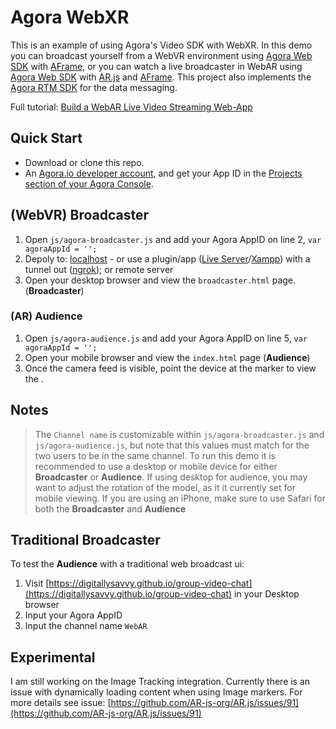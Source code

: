 # Agora WebXR
This is an example of using Agora's Video SDK with WebXR. In this demo you can broadcast yourself from a WebVR environment using [Agora Web SDK](https://docs.agora.io/en/Video/API%20Reference/web/index.html) with [AFrame](https://github.com/aframevr/aframe), or you can watch a live broadcaster in WebAR using [Agora Web SDK](https://docs.agora.io/en/Video/API%20Reference/web/index.html) with [AR.js](https://github.com/AR-js-org/AR.js) and [AFrame](https://github.com/aframevr/aframe). This project also implements the [Agora RTM SDK](https://docs.agora.io/en/Real-time-Messaging/API%20Reference/RTM_web/index.html) for the data messaging.

Full tutorial: [Build a WebAR Live Video Streaming Web-App](https://medium.com/@hermes_11327/build-a-webar-live-video-streaming-web-app-e56196345d8c?source=friends_link&sk=59346a2fe8b6465ae0ad447d517355b2)

## Quick Start ##
- Download or clone this repo. 
- An [Agora.io developer account](https://sso.agora.io/en/signup/), and get your App ID in the [Projects section of your Agora Console](https://console.agora.io/projects).

## (WebVR) Broadcaster ##
1. Open `js/agora-broadcaster.js` and add your Agora AppID on line 2, `var agoraAppId = '';`
2. Depoly to: [localhost](https://medium.com/r/?url=https%3A%2F%2Fdeveloper.mozilla.org%2Fen-US%2Fdocs%2FLearn%2FCommon_questions%2Fset_up_a_local_testing_server) - or use a plugin/app ([Live Server](https://marketplace.visualstudio.com/items?itemName=ritwickdey.LiveServer)/[Xampp](https://www.apachefriends.org/index.html)) with a tunnel out ([ngrok](https://ngrok.com)); or remote server
3. Open your desktop browser and view the `broadcaster.html` page. (**Broadcaster**)

### (AR) Audience ###
1. Open `js/agora-audience.js` and add your Agora AppID on line 5, `var agoraAppId = '';`
2. Open your mobile browser and view the `index.html` page (**Audience**)
3. Once the camera feed is visible, point the device at the marker to view the .


## Notes ##
> The `Channel name` is customizable within `js/agora-broadcaster.js` and `js/agora-audience.js`, but note that this values must match for the two users to be in the same channel.
To run this demo it is recommended to use a desktop or mobile device for either **Broadcaster** or **Audience**. If using desktop for audience, you may want to adjust the rotation of the model, as it it currently set for mobile viewing.
> If you are using an iPhone, make sure to use Safari for both the **Broadcaster** and **Audience**

## Traditional Broadcaster ##
To test the **Audience** with a traditional web broadcast ui:
1. Visit [https://digitallysavvy.github.io/group-video-chat](https://digitallysavvy.github.io/group-video-chat) in your Desktop browser
2. Input your Agora AppID
3. Input the channel name `WebAR`

## Experimental ##
I am still working on the Image Tracking integration. Currently there is an issue with dynamically loading content when using Image markers. For more details see issue: [https://github.com/AR-js-org/AR.js/issues/91](https://github.com/AR-js-org/AR.js/issues/91)
